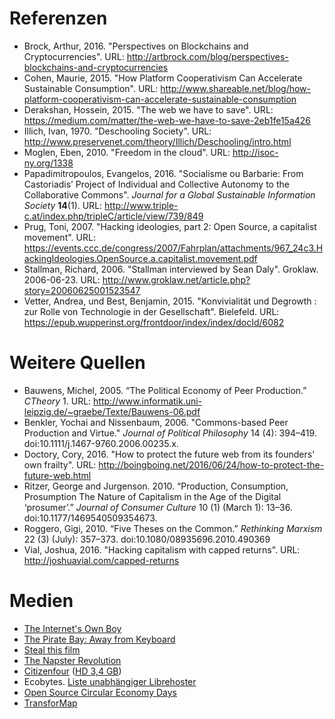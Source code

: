 # Referenzen

* Brock, Arthur, 2016. "Perspectives on Blockchains and Cryptocurrencies". URL: http://artbrock.com/blog/perspectives-blockchains-and-cryptocurrencies
* Cohen, Maurie, 2015. "How Platform Cooperativism Can Accelerate Sustainable Consumption". URL: http://www.shareable.net/blog/how-platform-cooperativism-can-accelerate-sustainable-consumption
* Derakshan, Hossein, 2015. "The web we have to save". URL: https://medium.com/matter/the-web-we-have-to-save-2eb1fe15a426
* Illich, Ivan, 1970. "Deschooling Society". URL: http://www.preservenet.com/theory/Illich/Deschooling/intro.html
* Moglen, Eben, 2010. "Freedom in the cloud". URL: http://isoc-ny.org/1338
* Papadimitropoulos, Evangelos, 2016. "Socialisme ou Barbarie: From Castoriadis’ Project of Individual and Collective Autonomy to the Collaborative Commons". *Journal for a Global Sustainable Information Society* **14**(1). URL: http://www.triple-c.at/index.php/tripleC/article/view/739/849
* Prug, Toni, 2007. "Hacking ideologies, part 2: Open Source, a capitalist movement". URL: https://events.ccc.de/congress/2007/Fahrplan/attachments/967_24c3.HackingIdeologies.OpenSource.a.capitalist.movement.pdf
* Stallman, Richard, 2006. "Stallman interviewed by Sean Daly". Groklaw. 2006-06-23. URL: http://www.groklaw.net/article.php?story=20060625001523547
* Vetter, Andrea, und Best, Benjamin, 2015. "Konvivialität und Degrowth : zur Rolle von Technologie in der Gesellschaft". Bielefeld. URL: https://epub.wupperinst.org/frontdoor/index/index/docId/6082


# Weitere Quellen

* Bauwens, Michel, 2005. “The Political Economy of Peer Production.” *CTheory* 1. URL: http://www.informatik.uni-leipzig.de/~graebe/Texte/Bauwens-06.pdf
* Benkler, Yochai and Nissenbaum, 2006. "Commons-based Peer Production and Virtue." *Journal of Political Philosophy*  14 (4): 394–419. doi:10.1111/j.1467-9760.2006.00235.x.
* Doctory, Cory, 2016. "How to protect the future web from its founders' own frailty". URL: http://boingboing.net/2016/06/24/how-to-protect-the-future-web.html
* Ritzer, George and Jurgenson. 2010. “Production, Consumption, Prosumption The Nature of Capitalism in the Age of the Digital ‘prosumer’.” *Journal of Consumer Culture* 10 (1) (March 1): 13–36. doi:10.1177/1469540509354673.
* Roggero, Gigi, 2010. “Five Theses on the Common.” *Rethinking Marxism* 22 (3) (July): 357–373. doi:10.1080/08935696.2010.490369
* Vial, Joshua, 2016. "Hacking capitalism with capped returns". URL: http://joshuavial.com/capped-returns

# Medien

* [The Internet's Own Boy](https://www.youtube.com/watch?v=7ZBe1VFy0gc)
* [The Pirate Bay: Away from Keyboard](https://www.youtube.com/watch?v=eTOKXCEwo_8)
* [Steal this film](https://www.youtube.com/watch?v=Ijo98_nUhrk)
* [The Napster Revolution](https://archive.org/details/Downloaded.2013-The.Napster.Revolution)
* [Citizenfour](http://thoughtmaybe.com/citizenfour/) ([HD 3,4 GB](http://cryptome.org/Citizenfour-HD.7z))
* Ecobytes. [Liste unabhängiger Librehoster](https://github.com/ecobytes/awesome-librehosters)
* [Open Source Circular Economy Days](https://oscedays.org/)
* [TransforMap](http://transformap.co)
